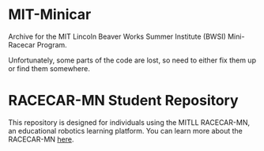 # MIT-Minicar
Archive for the MIT Lincoln Beaver Works Summer Institute (BWSI) Mini-Racecar Program.

Unfortunately, some parts of the code are lost, so need to either fix them up or find them somewhere. 

# RACECAR-MN Student Repository
This repository is designed for individuals using the MITLL RACECAR-MN, an educational robotics learning platform. You can learn more about the RACECAR-MN [here](https://mitll-racecar-mn.readthedocs.io/en/latest/index.html).
